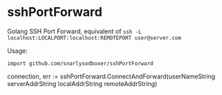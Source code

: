sshPortForward
===============

Golang SSH Port Forward, equivalent of `ssh -L localhost:LOCALPORT:localhost:REMOTEPORT user@server.com`

Usage:

`import github.com/snarlysodboxer/sshPortForward`

connection, err := sshPortForward.ConnectAndForward(userNameString serverAddrString localAddrString remoteAddrString)
